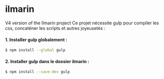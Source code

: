 # ilmarin
V4 version of the Ilmarin project
Ce projet nécessite gulp pour compiler les css, concaténer les scripts et autres joyeusetés :

#### 1. Installer gulp globalement :

```sh
$ npm install --global gulp
```

#### 2. Installer gulp dans le dossier ilmarin :

```sh
$ npm install --save-dev gulp